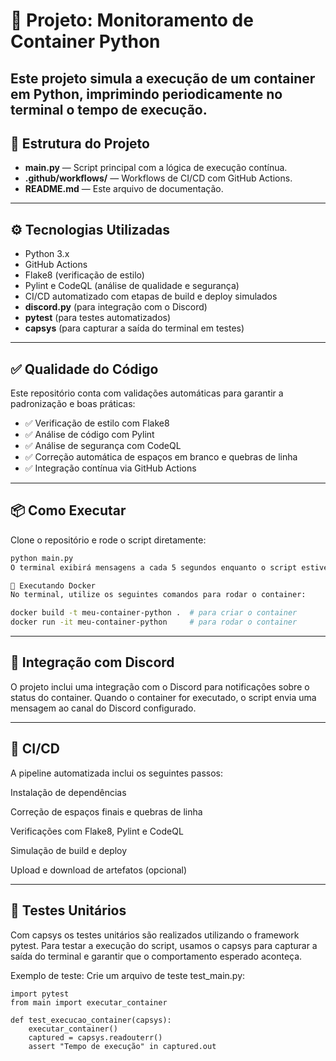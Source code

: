 # 🚀 Projeto: Monitoramento de Container Python

Este projeto simula a execução de um container em Python, imprimindo periodicamente no terminal o tempo de execução.
---
## 📁 Estrutura do Projeto

- **main.py** — Script principal com a lógica de execução contínua.
- **.github/workflows/** — Workflows de CI/CD com GitHub Actions.
- **README.md** — Este arquivo de documentação.
---
## ⚙️ Tecnologias Utilizadas

- Python 3.x
- GitHub Actions
- Flake8 (verificação de estilo)
- Pylint e CodeQL (análise de qualidade e segurança)
- CI/CD automatizado com etapas de build e deploy simulados
- **discord.py** (para integração com o Discord)
- **pytest** (para testes automatizados)
- **capsys** (para capturar a saída do terminal em testes)
---
## ✅ Qualidade do Código

Este repositório conta com validações automáticas para garantir a padronização e boas práticas:

- ✅ Verificação de estilo com Flake8
- ✅ Análise de código com Pylint
- ✅ Análise de segurança com CodeQL
- ✅ Correção automática de espaços em branco e quebras de linha
- ✅ Integração contínua via GitHub Actions
---
## 📦 Como Executar

Clone o repositório e rode o script diretamente:

```bash
python main.py
O terminal exibirá mensagens a cada 5 segundos enquanto o script estiver em execução. Para interromper, basta pressionar Ctrl+C.

🚢 Executando Docker
No terminal, utilize os seguintes comandos para rodar o container:

docker build -t meu-container-python .  # para criar o container
docker run -it meu-container-python     # para rodar o container
```
---

## 🔗 Integração com Discord
O projeto inclui uma integração com o Discord para notificações sobre o status do container. Quando o container for executado, o script envia uma mensagem ao canal do Discord configurado.

---
## 📂 CI/CD
A pipeline automatizada inclui os seguintes passos:

Instalação de dependências

Correção de espaços finais e quebras de linha

Verificações com Flake8, Pylint e CodeQL

Simulação de build e deploy

Upload e download de artefatos (opcional)

---

## 🧪 Testes Unitários
Com capsys os testes unitários são realizados utilizando o framework pytest. Para testar a execução do script, usamos o capsys para capturar a saída do terminal e garantir que o comportamento esperado aconteça.

Exemplo de teste:
Crie um arquivo de teste test_main.py:
```
import pytest
from main import executar_container

def test_execucao_container(capsys):
    executar_container()      
    captured = capsys.readouterr()
    assert "Tempo de execução" in captured.out
```